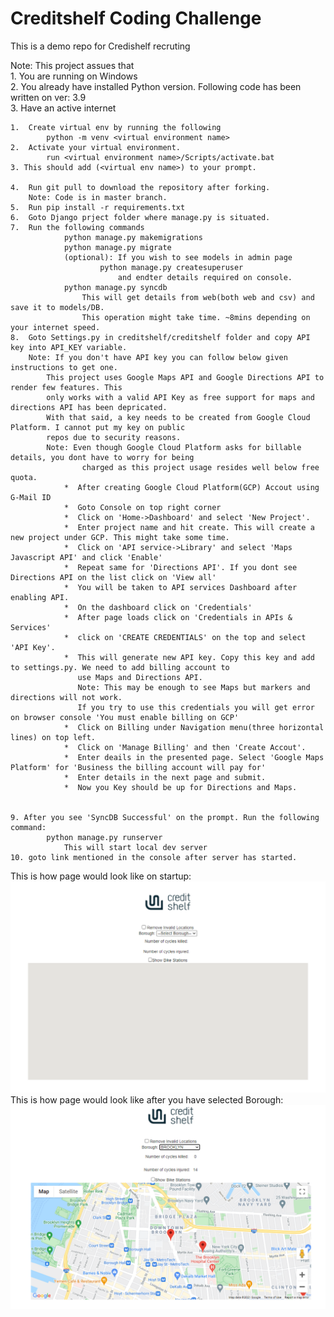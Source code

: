 # Creditshelf Coding Challenge

This is a demo repo for Credishelf recruting

Note: This project assues that  
    1. You are running on Windows  
    2. You already have installed Python version. Following code has been written on ver: 3.9  
    3. Have an active internet

  
    1.  Create virtual env by running the following  
            python -m venv <virtual environment name>  
    2.  Activate your virtual environment.
            run <virtual environment name>/Scripts/activate.bat
    3. This should add (<virtual env name>) to your prompt.

    4.  Run git pull to download the repository after forking.
        Note: Code is in master branch.
    5.  Run pip install -r requirements.txt
    6.  Goto Django prject folder where manage.py is situated.
    7.  Run the following commands 
                python manage.py makemigrations
                python manage.py migrate
                (optional): If you wish to see models in admin page
                        python manage.py createsuperuser
                            and endter details required on console.
                python manage.py syncdb
                    This will get details from web(both web and csv) and save it to models/DB.
                    This operation might take time. ~8mins depending on your internet speed.
    8.  Goto Settings.py in creditshelf/creditshelf folder and copy API key into API_KEY variable.
        Note: If you don't have API key you can follow below given instructions to get one.
            This project uses Google Maps API and Google Directions API to render few features. This 
            only works with a valid API Key as free support for maps and directions API has been depricated.
            With that said, a key needs to be created from Google Cloud Platform. I cannot put my key on public
            repos due to security reasons. 
            Note: Even though Google Cloud Platform asks for billable details, you dont have to worry for being
                    charged as this project usage resides well below free quota. 
                *  After creating Google Cloud Platform(GCP) Accout using G-Mail ID
                *  Goto Console on top right corner
                *  Click on 'Home->Dashboard' and select 'New Project'.
                *  Enter project name and hit create. This will create a new project under GCP. This might take some time.
                *  Click on 'API service->Library' and select 'Maps Javascript API' and click 'Enable'
                *  Repeat same for 'Directions API'. If you dont see Directions API on the list click on 'View all'
                *  You will be taken to API services Dashboard after enabling API.
                *  On the dashboard click on 'Credentials'
                *  After page loads click on 'Credentials in APIs & Services'
                *  click on 'CREATE CREDENTIALS' on the top and select 'API Key'.
                *  This will generate new API key. Copy this key and add to settings.py. We need to add billing account to 
                   use Maps and Directions API.
                   Note: This may be enough to see Maps but markers and directions will not work.
                   If you try to use this credentials you will get error on browser console 'You must enable billing on GCP'
                *  Click on Billing under Navigation menu(three horizontal lines) on top left.
                *  Click on 'Manage Billing' and then 'Create Accout'.
                *  Enter deails in the presented page. Select 'Google Maps Platform' for 'Business the billing account will pay for'
                *  Enter details in the next page and submit. 
                *  Now you Key should be up for Directions and Maps.
             
    
    9. After you see 'SyncDB Successful' on the prompt. Run the following command:
            python manage.py runserver
                This will start local dev server
    10. goto link mentioned in the console after server has started.
    
This is how page would look like on startup:
![alt text](https://github.com/muralinair/creditshelf/blob/120458d79d66d97b2811e7737076354a34c5c92f/creditshelf/static/images/before_borough.png?raw=true)
This is how page would look like after you have selected Borough:
![alt text](https://github.com/muralinair/creditshelf/blob/120458d79d66d97b2811e7737076354a34c5c92f/creditshelf/static/images/after_borough.png?raw=true)
    
    
